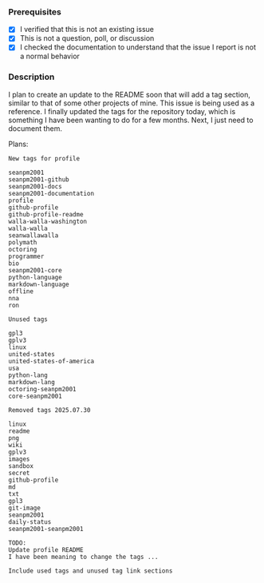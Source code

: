 
### Prerequisites

- [x] I verified that this is not an existing issue
- [x] This is not a question, poll, or discussion
- [x] I checked the documentation to understand that the issue I report is not a normal behavior

### Description

I plan to create an update to the README soon that will add a tag section, similar to that of some other projects of mine. This issue is being used as a reference. I finally updated the tags for the repository today, which is something I have been wanting to do for a few months. Next, I just need to document them.

Plans:

```
New tags for profile

seanpm2001
seanpm2001-github
seanpm2001-docs
seanpm2001-documentation
profile
github-profile
github-profile-readme
walla-walla-washington
walla-walla
seanwallawalla
polymath
octoring
programmer
bio
seanpm2001-core
python-language
markdown-language
offline
nna
ron

Unused tags

gpl3
gplv3
linux
united-states
united-states-of-america
usa
python-lang
markdown-lang
octoring-seanpm2001
core-seanpm2001

Removed tags 2025.07.30

linux
readme
png
wiki
gplv3
images
sandbox
secret
github-profile
md
txt
gpl3
git-image
seanpm2001
daily-status
seanpm2001-seanpm2001

TODO:
Update profile README
I have been meaning to change the tags ...

Include used tags and unused tag link sections
```
